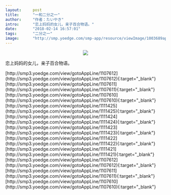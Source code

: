 ```yaml
---
layout:     post
title:      "一和二分之一"
author:     "作者：たいやき"
intro:      "恋上妈妈的女儿，亲子百合物语。"
date:       "2018-02-14 16:57:01"
tags:       "二分之一"
image:      "http://smp.yoedge.com/smp-app/resource/viewImage/1003689appline.png"
---
```

<div style="text-align: center">
<p><img src="http://smp.yoedge.com/smp-app/resource/viewImage/1003689appline.png"/></p>
</div>
<p class="post-meta">
<span>恋上妈妈的女儿，亲子百合物语。</span>
</p>
[http://smp3.yoedge.com/view/gotoAppLine/1107612](http://smp3.yoedge.com/view/gotoAppLine/1107612){:target="_blank"}
[http://smp3.yoedge.com/view/gotoAppLine/1107611](http://smp3.yoedge.com/view/gotoAppLine/1107611){:target="_blank"}
[http://smp3.yoedge.com/view/gotoAppLine/1107610](http://smp3.yoedge.com/view/gotoAppLine/1107610){:target="_blank"}
[http://smp3.yoedge.com/view/gotoAppLine/1111425](http://smp3.yoedge.com/view/gotoAppLine/1111425){:target="_blank"}
[http://smp3.yoedge.com/view/gotoAppLine/1111424](http://smp3.yoedge.com/view/gotoAppLine/1111424){:target="_blank"}
[http://smp3.yoedge.com/view/gotoAppLine/1111423](http://smp3.yoedge.com/view/gotoAppLine/1111423){:target="_blank"}
[http://smp3.yoedge.com/view/gotoAppLine/1111422](http://smp3.yoedge.com/view/gotoAppLine/1111422){:target="_blank"}
[http://smp3.yoedge.com/view/gotoAppLine/1111421](http://smp3.yoedge.com/view/gotoAppLine/1111421){:target="_blank"}
[http://smp3.yoedge.com/view/gotoAppLine/1107612](http://smp3.yoedge.com/view/gotoAppLine/1107612){:target="_blank"}
[http://smp3.yoedge.com/view/gotoAppLine/1107611](http://smp3.yoedge.com/view/gotoAppLine/1107611){:target="_blank"}
[http://smp3.yoedge.com/view/gotoAppLine/1107610](http://smp3.yoedge.com/view/gotoAppLine/1107610){:target="_blank"}


